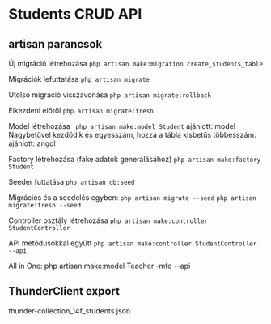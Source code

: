 # Students CRUD API

## artisan parancsok
 Új migráció létrehozása
 ```php artisan make:migration create_students_table```

 Migrációk lefuttatása
 ```php artisan migrate```

 Utolsó migráció visszavonása
 ```php artisan migrate:rollback```

Elkezdeni előről
```php artisan migrate:fresh```

Model létrehozása
``` php artisan make:model Student```
ajánlott: model Nagybetűvel kezdődik és egyesszám, hozzá a tábla kisbetűs többesszám.
ajánlott: angol

Factory létrehozása (fake adatok generálásához)
```php artisan make:factory Student```

Seeder futtatása
```php artisan db:seed```

Migrációs és a seedelés egyben:
 ```php artisan migrate --seed```
```php artisan migrate:fresh --seed```

Controller osztály létrehozása
```php artisan make:controller StudentController```

API metódusokkal együtt
```php artisan make:controller StudentController --api```

All in One:
php artisan make:model Teacher -mfc --api


## ThunderClient export
thunder-collection_14f_students.json